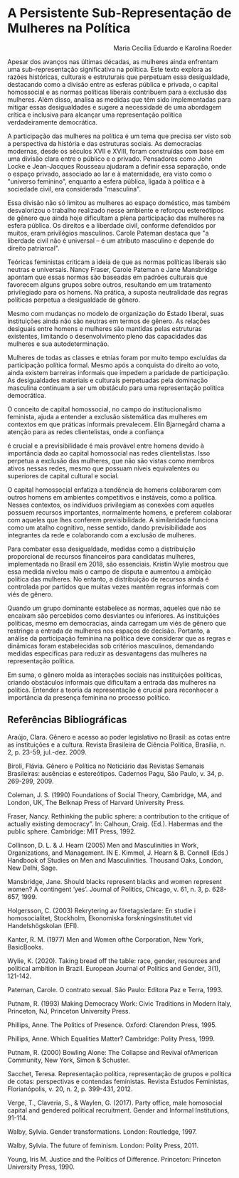 # A Persistente Sub-Representação de Mulheres na Política

<p style="text-align: right; font-size: 14px">Maria Cecília Eduardo e Karolina Roeder</p>

Apesar dos avanços nas últimas décadas, as mulheres ainda enfrentam uma sub-representação significativa na política. Este texto explora as razões históricas, culturais e estruturais que perpetuam essa desigualdade, destacando como a divisão entre as esferas pública e privada, o capital homossocial e as normas políticas liberais contribuem para a exclusão das mulheres. Além disso, analisa as medidas que têm sido implementadas para mitigar essas desigualdades e sugere a necessidade de uma abordagem crítica e inclusiva para alcançar uma representação política verdadeiramente democrática.

A participação das mulheres na política é um tema que precisa ser visto sob a perspectiva da história e das estruturas sociais. As democracias modernas, desde os séculos XVII e XVIII, foram construídas com base em uma divisão clara entre o público e o privado. Pensadores como John Locke e Jean-Jacques Rousseau ajudaram a definir essa separação, onde o espaço privado, associado ao lar e à maternidade, era visto como o "universo feminino", enquanto a esfera pública, ligada à política e à sociedade civil, era considerada "masculina".

Essa divisão não só limitou as mulheres ao espaço doméstico, mas também desvalorizou o trabalho realizado nesse ambiente e reforçou estereótipos de gênero que ainda hoje dificultam a plena participação das mulheres na esfera pública. Os direitos e a liberdade civil, conforme defendidos por muitos, eram privilégios masculinos. Carole Pateman destaca que "a liberdade civil não é universal – é um atributo masculino e depende do direito patriarcal".

Teóricas feministas criticam a ideia de que as normas políticas liberais são neutras e universais. Nancy Fraser, Carole Pateman e Jane Mansbridge apontam que essas normas são baseadas em padrões culturais que favorecem alguns grupos sobre outros, resultando em um tratamento privilegiado para os homens. Na prática, a suposta neutralidade das regras políticas perpetua a desigualdade de gênero.

Mesmo com mudanças no modelo de organização do Estado liberal, suas instituições ainda não são neutras em termos de gênero. As relações desiguais entre homens e mulheres são mantidas pelas estruturas existentes, limitando o desenvolvimento pleno das capacidades das mulheres e sua autodeterminação.

Mulheres de todas as classes e etnias foram por muito tempo excluídas da participação política formal. Mesmo após a conquista do direito ao voto, ainda existem barreiras informais que impedem a paridade de participação. As desigualdades materiais e culturais perpetuadas pela dominação masculina continuam a ser um obstáculo para uma representação política democrática.

O conceito de capital homossocial, no campo do institucionalismo feminista, ajuda a entender a exclusão sistemática das mulheres em contextos em que práticas informais prevalecem. Elin Bjarnegård chama a atenção para as redes clientelistas, onde a confiança

é crucial e a previsibilidade é mais provável entre homens devido à importância dada ao capital homossocial nas redes clientelistas. Isso perpetua a exclusão das mulheres, que não são vistas como membros ativos nessas redes, mesmo que possuam níveis equivalentes ou superiores de capital cultural e social.

O capital homossocial enfatiza a tendência de homens colaborarem com outros homens em ambientes competitivos e instáveis, como a política. Nesses contextos, os indivíduos privilegiam as conexões com aqueles possuem recursos importantes, normalmente homens, e preferem colaborar com aqueles que lhes conferem previsibilidade. A similaridade funciona como um atalho cognitivo, nesse sentido, dando previsibilidade aos integrantes da rede e colaborando com a exclusão de mulheres.

Para combater essa desigualdade, medidas como a distribuição proporcional de recursos financeiros para candidatas mulheres, implementada no Brasil em 2018, são essenciais. Kristin Wylie mostrou que essa medida nivelou mais o campo de disputa e aumentou a ambição política das mulheres. No entanto, a distribuição de recursos ainda é controlada por partidos que muitas vezes mantêm regras informais com viés de gênero.

Quando um grupo dominante estabelece as normas, aqueles que não se encaixam são percebidos como desviantes ou inferiores. As instituições políticas, mesmo em democracias, ainda carregam um viés de gênero que restringe a entrada de mulheres nos espaços de decisão. Portanto, a análise da participação feminina na política deve considerar que as regras e dinâmicas foram estabelecidas sob critérios masculinos, demandando medidas específicas para reduzir as desvantagens das mulheres na representação política.

Em suma, o gênero molda as interações sociais nas instituições políticas, criando obstáculos informais que dificultam a entrada das mulheres na política. Entender a teoria da representação é crucial para reconhecer a importância da presença feminina no processo político.

## Referências Bibliográficas

Araújo, Clara. Gênero e acesso ao poder legislativo no Brasil: as cotas entre as instituições e a cultura. Revista Brasileira de Ciência Política, Brasília, n. 2, p. 23-59, jul.-dez. 2009.

Biroli, Flávia. Gênero e Política no Noticiário das Revistas Semanais Brasileiras: ausências e estereótipos. Cadernos Pagu, São Paulo, v. 34, p. 269-299, 2009.

Coleman, J. S. (1990) Foundations of Social Theory, Cambridge, MA, and London, UK, The Belknap Press of Harvard University Press.

Fraser, Nancy. Rethinking the public sphere: a contribution to the critique of actually existing democracy”. In: Calhoun, Craig. (Ed.). Habermas and the public sphere. Cambridge: MIT Press, 1992.

Collinson, D. L. & J. Hearn (2005) Men and Masculinities in Work, Organizations, and Management. IN E. Kimmel, J. Hearn & B. Connell (Eds.) Handbook of Studies on Men and Masculinities. Thousand Oaks, London, New Delhi, Sage.

Mansbridge, Jane. Should blacks represent blacks and women represent women? A contingent ‘yes’. Journal of Politics, Chicago, v. 61, n. 3, p. 628-657, 1999.

Holgersson, C. (2003) Rekrytering av företagsledare: En studie i homosocialitet, Stockholm, Ekonomiska forskningsinstitutet vid Handelshögskolan (EFI).

Kanter, R. M. (1977) Men and Women ofthe Corporation, New York, BasicBooks.

Wylie, K. (2020). Taking bread off the table: race, gender, resources and political ambition in Brazil. European Journal of Politics and Gender, 3(1), 121-142.

Pateman, Carole. O contrato sexual. São Paulo: Editora Paz e Terra, 1993.

Putnam, R. (1993) Making Democracy Work: Civic Traditions in Modern Italy, Princeton, NJ, Princeton University Press.

Phillips, Anne. The Politics of Presence. Oxford: Clarendon Press, 1995.

Phillips, Anne. Which Equalities Matter? Cambridge: Polity Press, 1999.

Putnam, R. (2000) Bowling Alone: The Collapse and Revival ofAmerican Community, New York, Simon & Schuster.

Sacchet, Teresa. Representação política, representação de grupos e política de cotas: perspectivas e contendas feministas. Revista Estudos Feministas, Florianópolis, v. 20, n. 2, p. 399-431, 2012.

Verge, T., Claveria, S., & Waylen, G. (2017). Party office, male homosocial capital and gendered political recruitment. Gender and Informal Institutions, 91-114.

Walby, Sylvia. Gender transformations. London: Routledge, 1997.

Walby, Sylvia. The future of feminism. London: Polity Press, 2011.

Young, Iris M. Justice and the Politics of Difference. Princeton: Princeton University Press, 1990.